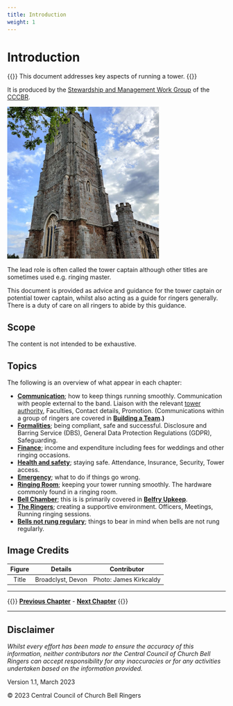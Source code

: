 ```yaml
---
title: Introduction
weight: 1
---
```


# Introduction
 
{{<hint danger>}}
This document addresses key aspects of running a tower.
{{</hint>}}

It is produced by the [Stewardship and Management Work Group](../glossary/#smwg) of the [CCCBR](../glossary/#cccbr).

![Broadclyst, Devon](Broadclyst.jpg)

The lead role is often called the tower captain although other titles are sometimes used e.g. ringing master.

This document is provided as advice and guidance for the tower captain or potential tower captain, whilst also acting as a guide for ringers generally. There is a duty of care on all ringers to abide by this guidance.

## Scope

The content is not intended to be exhaustive.

## Topics

The following is an overview of what appear in each chapter:

- **[Communication](../communication/)**; how to keep things running smoothly. Communication with people external to the band. Liaison with the relevant [tower authority](../glossary/#tower-authority), Faculties, Contact details, Promotion. (Communications within a group of ringers are covered in **[Building a Team](../buildingateam/).)**
- **[Formalities](../formalities/)**; being compliant, safe and successful. Disclosure and Barring Service (DBS), General Data Protection Regulations (GDPR), Safeguarding.
- **[Finance](../finance/)**; income and expenditure including fees for weddings and other ringing occasions.
- **[Health and safety](../healthsafety/)**; staying safe. Attendance, Insurance, Security, Tower access.
- **[Emergency](../emergency/)**; what to do if things go wrong.
- **[Ringing Room](../ringingroom/)**; keeping your tower running smoothly. The hardware commonly found in a ringing room.
- **[Bell Chamber](../bellchamber/)**; this is is primarily covered in **[Belfry Upkeep](https://belfryupkeep.cccbr.org.uk/docs/010-introduction/)**.
- **[The Ringers](../buildingateam/)**; creating a supportive environment. Officers, Meetings, Running ringing sessions.
- **[Bells not rung regulary](../irregular/)**; things to bear in mind when bells are not rung regularly.

## Image Credits

| Figure | Details | Contributor |
| :---: | --- | --- |
| Title | Broadclyst, Devon | Photo: James Kirkcaldy |

----

{{<hint info>}}
**[Previous Chapter](../introduction/)** - **[Next Chapter](../communication/)**
{{</hint>}}

----

## Disclaimer

*Whilst every effort has been made to ensure the accuracy of this information, neither contributors nor the Central Council of Church Bell Ringers can accept responsibility for any inaccuracies or for any activities undertaken based on the information provided.*

Version 1.1, March 2023

© 2023 Central Council of Church Bell Ringers
